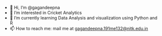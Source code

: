 - 👋 Hi, I’m @gagandeepna
- 👀 I’m interested in Cricket Analytics
- 🌱 I’m currently learning Data Analysis and visualization using Python and R
- 📫 How to reach me: mail me at gagandeepna.191me132@nitk.edu.in

<!---
gagandeepna/gagandeepna is a ✨ special ✨ repository because its `README.md` (this file) appears on your GitHub profile.
You can click the Preview link to take a look at your changes.
--->
